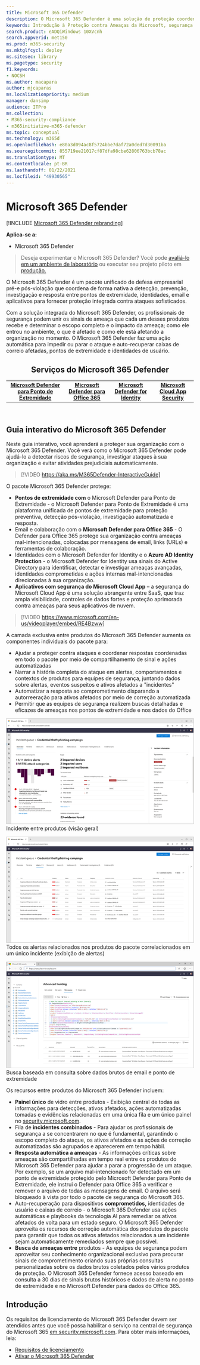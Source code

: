 ```yaml
---
title: Microsoft 365 Defender
description: O Microsoft 365 Defender é uma solução de proteção coordenada contra ameaças projetada para proteger dispositivos, identidade, dados e aplicativos
keywords: Introdução à Proteção contra Ameaças da Microsoft, segurança cibernética, ameaça persistente avançada, segurança corporativa, dispositivos, dispositivo, identidade, usuários, dados, aplicativos, incidentes, investigação e correção automatizadas, busca avançada
search.product: eADQiWindows 10XVcnh
search.appverid: met150
ms.prod: m365-security
ms.mktglfcycl: deploy
ms.sitesec: library
ms.pagetype: security
f1.keywords:
- NOCSH
ms.author: macapara
author: mjcaparas
ms.localizationpriority: medium
manager: dansimp
audience: ITPro
ms.collection:
- M365-security-compliance
- m365initiative-m365-defender
ms.topic: conceptual
ms.technology: m365d
ms.openlocfilehash: e80a3d094ac8f5724bbe7daf72a0ded7d30091ba
ms.sourcegitcommit: 855719ee21017cf87dfa98cbe62806763bcb78ac
ms.translationtype: MT
ms.contentlocale: pt-BR
ms.lasthandoff: 01/22/2021
ms.locfileid: "49930565"
---
```

# <a name="microsoft-365-defender"></a>Microsoft 365 Defender

[!INCLUDE [Microsoft 365 Defender rebranding](../includes/microsoft-defender.md)]


**Aplica-se a:**
- Microsoft 365 Defender

> Deseja experimentar o Microsoft 365 Defender? Você pode [avaliá-lo em um ambiente de laboratório](https://aka.ms/mtp-trial-lab) ou executar seu projeto piloto em [produção.](https://aka.ms/m365d-pilotplaybook)
>

O Microsoft 365 Defender é um pacote unificado de defesa empresarial pré-e pós-violação que coordena de forma nativa a detecção, prevenção, investigação e resposta entre pontos de extremidade, identidades, email e aplicativos para fornecer proteção integrada contra ataques sofisticados.

Com a solução integrada do Microsoft 365 Defender, os profissionais de segurança podem unir os sinais de ameaça que cada um desses produtos recebe e determinar o escopo completo e o impacto da ameaça; como ele entrou no ambiente, o que é afetado e como ele está afetando a organização no momento. O Microsoft 365 Defender faz uma ação automática para impedir ou parar o ataque e auto-recuperar caixas de correio afetadas, pontos de extremidade e identidades de usuário.  


<center><h2>Serviços do Microsoft 365 Defender</center></h2>
<table><tr><td><center><b><a href="https://docs.microsoft.com/windows/security/threat-protection/microsoft-defender-atp/microsoft-defender-advanced-threat-protection"><b>Microsoft Defender para Ponto de Extremidade</b></center></a></td>
<td><center><b><a href="https://docs.microsoft.com/office365/securitycompliance/office-365-atp"><b>Microsoft Defender para Office 365</b></center></a></td>
<td><center><b><a href="https://docs.microsoft.com/azure-advanced-threat-protection/"><b>Microsoft Defender for Identity</b></a></center></td>
<td><center><b><a href="https://docs.microsoft.com/cloud-app-security/"><b>Microsoft Cloud App Security</b></a></center></td>
</tr>
</table>
<br>

## <a name="microsoft-365-defender-interactive-guide"></a>Guia interativo do Microsoft 365 Defender

Neste guia interativo, você aprenderá a proteger sua organização com o Microsoft 365 Defender. Você verá como o Microsoft 365 Defender pode ajudá-lo a detectar riscos de segurança, investigar ataques à sua organização e evitar atividades prejudiciais automaticamente.

> [!VIDEO https://aka.ms/M365Defender-InteractiveGuide]



O pacote Microsoft 365 Defender protege: 
- **Pontos de extremidade com** o Microsoft Defender para Ponto de Extremidade - o Microsoft Defender para Ponto de Extremidade é uma plataforma unificada de pontos de extremidade para proteção preventiva, detecção pós-violação, investigação automatizada e resposta. 
- Email e colaboração com o **Microsoft Defender para Office 365** - O Defender para Office 365 protege sua organização contra ameaças mal-intencionadas, colocadas por mensagens de email, links (URLs) e ferramentas de colaboração. 
- Identidades com o Microsoft Defender for Identity e o **Azure AD Identity Protection** - o Microsoft Defender for Identity usa sinais do Active Directory para identificar, detectar e investigar ameaças avançadas, identidades comprometidas e ações internas mal-intencionadas direcionadas à sua organização. 
- **Aplicativos com segurança do Microsoft Cloud App** – a segurança do Microsoft Cloud App é uma solução abrangente entre SaaS, que traz ampla visibilidade, controles de dados fortes e proteção aprimorada contra ameaças para seus aplicativos de nuvem. 

>[!VIDEO https://www.microsoft.com/en-us/videoplayer/embed/RE4Bzww] 

A camada exclusiva entre produtos do Microsoft 365 Defender aumenta os componentes individuais do pacote para:
- Ajudar a proteger contra ataques e coordenar respostas coordenadas em todo o pacote por meio de compartilhamento de sinal e ações automatizadas
- Narrar a história completa do ataque em alertas, comportamentos e contextos de produtos para equipes de segurança, juntando dados sobre alertas, eventos suspeitos e ativos afetados a "incidentes"
- Automatizar a resposta ao comprometimento disparando a autorreeração para ativos afetados por meio de correção automatizada
- Permitir que as equipes de segurança realizem buscas detalhadas e eficazes de ameaças nos pontos de extremidade e nos dados do Office

![Imagem da página de visão geral do incidente](../../media/overview-incident.png) <br>
Incidente entre produtos (visão geral)

![Imagem da fila de alertas](../../media/incident-list.png)<br>
Todos os alertas relacionados nos produtos do pacote correlacionados em um único incidente (exibição de alertas)

![Imagem da fila de incidentes](../../media/advanced-hunting.png)<br>
Busca baseada em consulta sobre dados brutos de email e ponto de extremidade


Os recursos entre produtos do Microsoft 365 Defender incluem: 
- **Painel único** de vidro entre produtos - Exibição central de todas as informações para detecções, ativos afetados, ações automatizadas tomadas e evidências relacionadas em uma única fila e um único painel no [security.microsoft.com](https://security.microsoft.com). 
- Fila de **incidentes combinados** - Para ajudar os profissionais de segurança a se concentrarem no que é fundamental, garantindo o escopo completo do ataque, os ativos afetados e as ações de correção automatizadas são agrupados e aparecerem em tempo hábil. 
- **Resposta automática a ameaças** - As informações críticas sobre ameaças são compartilhadas em tempo real entre os produtos do Microsoft 365 Defender para ajudar a parar a progressão de um ataque. Por exemplo, se um arquivo mal-intencionado for detectado em um ponto de extremidade protegido pelo Microsoft Defender para Ponto de Extremidade, ele instrui o Defender para Office 365 a verificar e remover o arquivo de todas as mensagens de email. O arquivo será bloqueado à vista por todo o pacote de segurança do Microsoft 365.
- Auto-recuperação para dispositivos **comprometidos,** identidades de usuário e caixas de correio - o Microsoft 365 Defender usa ações automáticas e playbooks da tecnologia AI para remediar os ativos afetados de volta para um estado seguro. O Microsoft 365 Defender aproveita os recursos de correção automática dos produtos do pacote para garantir que todos os ativos afetados relacionados a um incidente sejam automaticamente remediados sempre que possível.
- **Busca de ameaças entre** produtos - As equipes de segurança podem aproveitar seu conhecimento organizacional exclusivo para procurar sinais de comprometimento criando suas próprias consultas personalizadas sobre os dados brutos coletados pelos vários produtos de proteção. O Microsoft 365 Defender fornece acesso baseado em consulta a 30 dias de sinais brutos históricos e dados de alerta no ponto de extremidade e no Microsoft Defender para dados do Office 365. 


## <a name="get-started"></a>Introdução
Os requisitos de licenciamento do Microsoft 365 Defender devem ser atendidos antes que você possa habilitar o serviço na central de segurança do Microsoft 365 [em security.microsoft.com](https://security.microsoft.com). Para obter mais informações, leia:
- [Requisitos de licenciamento](prerequisites.md#licensing-requirements)
- [Ativar o Microsoft 365 Defender](mtp-enable.md)
